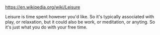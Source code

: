 
https://en.wikipedia.org/wiki/Leisure

Leisure is time spent however you'd like. So it's typically associated with play, or relaxation, but it could also be work, or meditation, or anyting. So it's just what you do with your free time.
